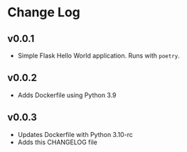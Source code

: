 # Change Log

## v0.0.1

- Simple Flask Hello World application. Runs with `poetry`.

## v0.0.2

- Adds Dockerfile using Python 3.9

## v0.0.3

- Updates Dockerfile with Python 3.10-rc
- Adds this CHANGELOG file
